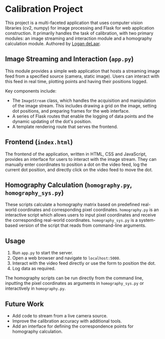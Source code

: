 # Calibration Project

This project is a multi-faceted application that uses computer vision libraries (cv2, numpy) for image processing and Flask for web application construction. It primarily handles the task of calibration, with two primary modules: an image streaming and interaction module and a homography calculation module. Authored by [Logan deLaar](https://github.com/Logandelaar1).

## Image Streaming and Interaction (`app.py`)

This module provides a simple web application that hosts a streaming image feed from a specified source (camera, static image). Users can interact with this feed in real time, plotting points and having their positions logged. 

Key components include:

- The `ImageStream` class, which handles the acquisition and manipulation of the image stream. This includes drawing a grid on the image, setting dot positions, and preparing frames for the web interface.
- A series of Flask routes that enable the logging of data points and the dynamic updating of the dot's position.
- A template rendering route that serves the frontend.

## Frontend (`index.html`)

The frontend of the application, written in HTML, CSS and JavaScript, provides an interface for users to interact with the image stream. They can manually enter coordinates to position a dot on the video feed, log the current dot position, and directly click on the video feed to move the dot. 

## Homography Calculation (`homography.py`, `homography_sys.py`)

These scripts calculate a homography matrix based on predefined real-world coordinates and corresponding pixel coordinates. `homography.py` is an interactive script which allows users to input pixel coordinates and receive the corresponding real-world coordinates. `homography_sys.py` is a system-based version of the script that reads from command-line arguments.

## Usage

1. Run `app.py` to start the server.
2. Open a web browser and navigate to `localhost:5000`.
3. Interact with the video feed directly or use the form to position the dot.
4. Log data as required.

The homography scripts can be run directly from the command line, inputting the pixel coordinates as arguments in `homography_sys.py` or interactively in `homography.py`.

## Future Work

- Add code to stream from a live camera source.
- Improve the calibration accuracy with additional tools.
- Add an interface for defining the correspondence points for homography calculation.
